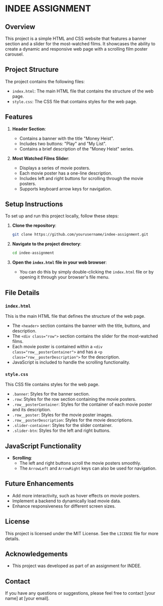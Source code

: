 # INDEE ASSIGNMENT

## Overview

This project is a simple HTML and CSS website that features a banner section and a slider for the most-watched films. It showcases the ability to create a dynamic and responsive web page with a scrolling film poster carousel.

## Project Structure

The project contains the following files:

- `index.html`: The main HTML file that contains the structure of the web page.
- `style.css`: The CSS file that contains styles for the web page.

## Features

1. **Header Section**:

   - Contains a banner with the title "Money Heist".
   - Includes two buttons: "Play" and "My List".
   - Contains a brief description of the "Money Heist" series.

2. **Most Watched Films Slider**:
   - Displays a series of movie posters.
   - Each movie poster has a one-line description.
   - Includes left and right buttons for scrolling through the movie posters.
   - Supports keyboard arrow keys for navigation.

## Setup Instructions

To set up and run this project locally, follow these steps:

1. **Clone the repository**:

   ```sh
   git clone https://github.com/yourusername/indee-assignment.git
   ```

2. **Navigate to the project directory**:

   ```sh
   cd indee-assignment
   ```

3. **Open the `index.html` file in your web browser**:
   - You can do this by simply double-clicking the `index.html` file or by opening it through your browser's file menu.

## File Details

### `index.html`

This is the main HTML file that defines the structure of the web page.

- The `<header>` section contains the banner with the title, buttons, and description.
- The `<div class="row">` section contains the slider for the most-watched films.
- Each movie poster is contained within a `<div class="row__posterContainer">` and has a `<p class="row__posterDescription">` for the description.
- JavaScript is included to handle the scrolling functionality.

### `style.css`

This CSS file contains styles for the web page.

- `.banner`: Styles for the banner section.
- `.row`: Styles for the row section containing the movie posters.
- `.row__posterContainer`: Styles for the container of each movie poster and its description.
- `.row__poster`: Styles for the movie poster images.
- `.row__posterDescription`: Styles for the movie descriptions.
- `.slider-container`: Styles for the slider container.
- `.slider-btn`: Styles for the left and right buttons.

## JavaScript Functionality

- **Scrolling**:
  - The left and right buttons scroll the movie posters smoothly.
  - The `ArrowLeft` and `ArrowRight` keys can also be used for navigation.

## Future Enhancements

- Add more interactivity, such as hover effects on movie posters.
- Implement a backend to dynamically load movie data.
- Enhance responsiveness for different screen sizes.

## License

This project is licensed under the MIT License. See the `LICENSE` file for more details.

## Acknowledgements

- This project was developed as part of an assignment for INDEE.

## Contact

If you have any questions or suggestions, please feel free to contact [your name] at [your email].
